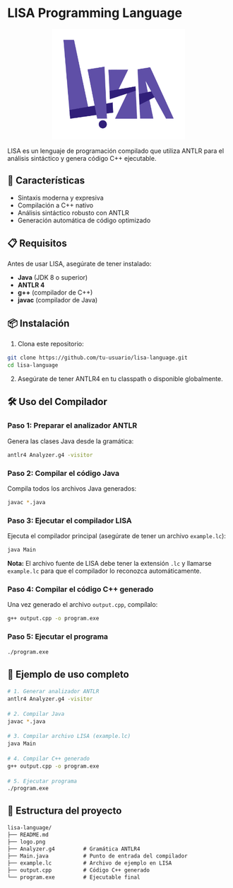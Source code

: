 # LISA Programming Language

<div align="center">
  <img src="logo.png" alt="LISA Logo" width="300">
</div>
<!-- Reemplaza 'logo.png' con la ruta correcta de tu logo -->
<!-- Reemplaza 'logo.png' con la ruta correcta de tu logo -->

LISA es un lenguaje de programación compilado que utiliza ANTLR para el análisis sintáctico y genera código C++ ejecutable.

## 🚀 Características

- Sintaxis moderna y expresiva
- Compilación a C++ nativo
- Análisis sintáctico robusto con ANTLR
- Generación automática de código optimizado

## 📋 Requisitos

Antes de usar LISA, asegúrate de tener instalado:

- **Java** (JDK 8 o superior)
- **ANTLR 4**
- **g++** (compilador de C++)
- **javac** (compilador de Java)

## 📦 Instalación

1. Clona este repositorio:
```bash
git clone https://github.com/tu-usuario/lisa-language.git
cd lisa-language
```

2. Asegúrate de tener ANTLR4 en tu classpath o disponible globalmente.

## 🛠️ Uso del Compilador

### Paso 1: Preparar el analizador ANTLR

Genera las clases Java desde la gramática:

```bash
antlr4 Analyzer.g4 -visitor
```

### Paso 2: Compilar el código Java

Compila todos los archivos Java generados:

```bash
javac *.java
```

### Paso 3: Ejecutar el compilador LISA

Ejecuta el compilador principal (asegúrate de tener un archivo `example.lc`):

```bash
java Main
```

**Nota:** El archivo fuente de LISA debe tener la extensión `.lc` y llamarse `example.lc` para que el compilador lo reconozca automáticamente.

### Paso 4: Compilar el código C++ generado

Una vez generado el archivo `output.cpp`, compílalo:

```bash
g++ output.cpp -o program.exe
```

### Paso 5: Ejecutar el programa

```bash
./program.exe
```

## 📝 Ejemplo de uso completo

```bash
# 1. Generar analizador ANTLR
antlr4 Analyzer.g4 -visitor

# 2. Compilar Java
javac *.java

# 3. Compilar archivo LISA (example.lc)
java Main

# 4. Compilar C++ generado
g++ output.cpp -o program.exe

# 5. Ejecutar programa
./program.exe
```

## 📁 Estructura del proyecto

```
lisa-language/
├── README.md
├── logo.png
├── Analyzer.g4         # Gramática ANTLR4
├── Main.java           # Punto de entrada del compilador
├── example.lc          # Archivo de ejemplo en LISA
├── output.cpp          # Código C++ generado
└── program.exe         # Ejecutable final
```